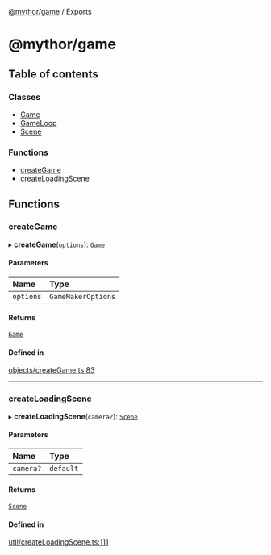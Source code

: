 [@mythor/game](README.md) / Exports

# @mythor/game

## Table of contents

### Classes

- [Game](classes/Game.md)
- [GameLoop](classes/GameLoop.md)
- [Scene](classes/Scene.md)

### Functions

- [createGame](modules.md#creategame)
- [createLoadingScene](modules.md#createloadingscene)

## Functions

### createGame

▸ **createGame**(`options`): [`Game`](classes/Game.md)

#### Parameters

| Name | Type |
| :------ | :------ |
| `options` | `GameMakerOptions` |

#### Returns

[`Game`](classes/Game.md)

#### Defined in

[objects/createGame.ts:83](https://github.com/desaintvincent/mythor/blob/d4665fb/packages/game/src/objects/createGame.ts#L83)

___

### createLoadingScene

▸ **createLoadingScene**(`camera?`): [`Scene`](classes/Scene.md)

#### Parameters

| Name | Type |
| :------ | :------ |
| `camera?` | `default` |

#### Returns

[`Scene`](classes/Scene.md)

#### Defined in

[util/createLoadingScene.ts:111](https://github.com/desaintvincent/mythor/blob/d4665fb/packages/game/src/util/createLoadingScene.ts#L111)
